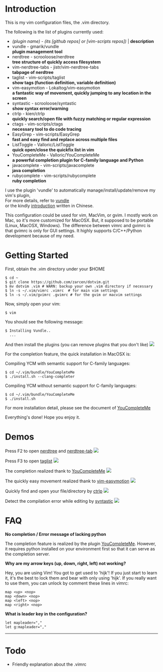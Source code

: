 Introduction
============

This is my vim configuration files, the .vim directory.

The following is the list of plugins currently used:

- *(plugin name)* - *(its [github repos] or [vim-scripts repos])* | **description**
- vundle - gmarik/vundle  
**plugin management tool**
- nerdtree - scrooloose/nerdtree  
**tree structure of quickly access filesystem**
- vim-nerdtree-tabs - jistr/vim-nerdtree-tabs  
**tabpage of nerdtree**
- taglist - vim-scripts/taglist  
**show tags (function definition, variable definition)**
- vim-easymotion - Lokaltog/vim-easymotion  
**a fantastic way of movement, quickly jumping to any location in the screen**
- syntastic - scrooloose/syntastic  
**show syntax error/warning**
- ctrlp - kien/ctrlp  
**quickly search/open file with fuzzy matching or regular expression**
- ctags - vim-scripts/ctags  
**necessary tool to do code tracing**
- EasyGrep - vim-scripts/EasyGrep  
**fast and easy find and replace across multiple files**
- ListToggle - Valloric/ListToggle  
**quick open/close the quickfix list in vim**
- YouCompleteMe - Valloric/YouCompleteMe  
**a powerful completion plugin for C-family language and Python**
- javacomplete - vim-scripts/javacomplete  
**java completion**
- rubycomplete - vim-scripts/rubycomplete  
**ruby completion**

I use the plugin 'vundle' to automatically manage/install/update/remove my vim's plugin,  
For more details, refer to [vundle](https://github.com/gmarik/vundle)   
or the kindly [introduction](http://blog.chh.tw/posts/vim-vundle/) written in Chinese.

This configuration could be used for vim, MacVim, or gvim.
I mostly work on Mac, so it's more customized for MacOSX.
But, it supposed to be portable (Linux, MacOSX, Windows).
The difference between vimrc and gvimrc is that gvimrc is only for GUI settings.
It highly supports C/C++/Python development because of my need.

Getting Started
===============

First, obtain the .vim directory under your $HOME

    $ cd ~
    $ git clone https://github.com/zarcen/dotvim.git
    $ mv dotvim .vim # WARN: backup your own .vim directory if necessary
    $ ln -s ~/.vim/vimrc .vimrc  # for main vim settings
    $ ln -s ~/.vim/gvimrc .gvimrc # for the gvim or macvim settings

Now, simply open your vim:

    $ vim

You should see the following message:

    $ Installing Vundle..
      ...

And then install the plugins (you can remove plugins that you don't like)
    ![](http://i.imgur.com/W9XlccI.png)

For the completion feature, the quick installation in MacOSX is:

Compiling YCM with semantic support for C-family languages:

    $ cd ~/.vim/bundle/YouCompleteMe
    $ ./install.sh --clang-completer

Compiling YCM without semantic support for C-family languages:

    $ cd ~/.vim/bundle/YouCompleteMe
    $ ./install.sh

For more installation detail, please see the document of [YouCompleteMe](https://github.com/Valloric/YouCompleteMe)

Everything's done! Hope you enjoy it.

Demos
=====
Press F2 to open [nerdtree](https://github.com/scrooloose/nerdtree) and [nerdtree-tab](https://github.com/jistr/vim-nerdtree-tabs)
![](http://i.imgur.com/6EKA9Vk.png)

Press F3 to open [taglist]()
![](http://i.imgur.com/ivPue02.png)

The completion realized thank to [YouCompleteMe](https://github.com/Valloric/YouCompleteMe)
![](http://i.imgur.com/UHQpGTT.png)

The quickly easy movement realized thank to [vim-easymotion](https://github.com/Lokaltog/vim-easymotion)
![](http://i.imgur.com/3N2lOuw.png)

Quickly find and open your file/directory by [ctrlp]()
![](http://i.imgur.com/AWA0Zt9.png)

Detect the compilation error while editing by [syntastic](https://github.com/scrooloose/syntastic)
![](http://i.imgur.com/GRPwc2y.png)

FAQ
===
**No completion / Error message of lacking python**

The completion feature is realized by the plugin [YouCompleteMe](https://github.com/Valloric/YouCompleteMe).
However, it requires python installed on your environment first so that it can serve as the completion server.

**Why are my arrow keys (up, down, right, left) not working?**

Hey, you are using Vim! You got to get used to 'hijk'!
If you just start to learn it, it's the best to lock them and bear with only using 'hijk'.
If you really want to use them, you can unlock by comment these lines in vimrc:

    map <up> <nop>
    map <down> <nop>
    map <left> <nop>
    map <right> <nop>

**What is leader key in the configuration?**
 
    let mapleader=","
    let g:mapleader=","

****


Todo
====
- Friendly explanation about the .vimrc 
